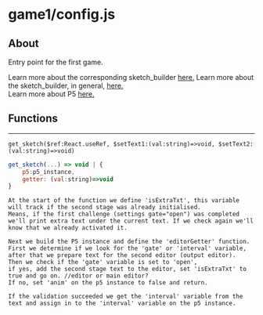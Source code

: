# game1/config.js

## About

Entry point for the first game.

Learn more about the corresponding sketch_builder [here.](sketch_builder.md)
Learn more about the sketch_builder, in general, [here.](../sketch_builder.md)  
Learn more about P5 [here.](https://p5js.org/get-started/)

## Functions

---

`get_sketch($ref:React.useRef, $setText1:(val:string)=>void, $setText2:(val:string)=>void)`

```javascript
get_sketch(...) => void | {
    p5:p5_instance,
    getter: (val:string)=>void
}
```

```
At the start of the function we define 'isExtraTxt', this variable will track if the second stage was already initialised.
Means, if the first challenge (settings gate="open") was completed we'll print extra text under the current text. If we check again we'll know that we already activated it.

Next we build the P5 instance and define the 'editorGetter' function.
First we determine if we look for the 'gate' or 'interval' variable, after that we prepare text for the second editor (output editor).
Then we check if the 'gate' variable is set to 'open',
if yes, add the second stage text to the editor, set 'isExtraTxt' to true and go on. //editor or main editor?
If no, set 'anim' on the p5 instance to false and return.

If the validation succeeded we get the 'interval' variable from the text and assign in to the 'interval' variable on the p5 instance.
```
